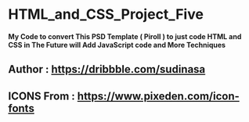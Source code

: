 # HTML_and_CSS_Project_Five
#### My Code to convert This PSD Template ( Piroll ) to just code HTML and CSS in The Future will Add JavaScript code and More Techniques
## Author :  https://dribbble.com/sudinasa
## ICONS From : https://www.pixeden.com/icon-fonts
